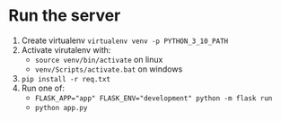 # Run the server
1. Create virtualenv `virtualenv venv -p PYTHON_3_10_PATH`
2. Activate virutalenv with:
    * `source venv/bin/activate` on linux
    * `venv/Scripts/activate.bat` on windows
4. `pip install -r req.txt`
5. Run one of:
    * `FLASK_APP="app" FLASK_ENV="development" python -m flask run` 
    * `python app.py`
